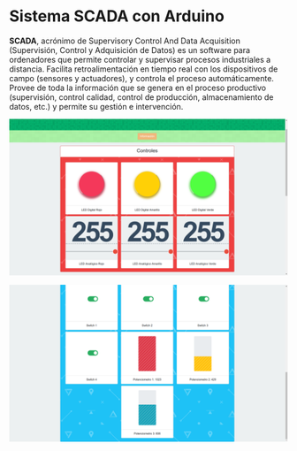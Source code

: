 # Sistema SCADA con Arduino

**SCADA**, acrónimo de Supervisory Control And Data Acquisition (Supervisión, Control y Adquisición de Datos) es un software para ordenadores que permite controlar y supervisar procesos industriales a distancia. Facilita retroalimentación en tiempo real con los dispositivos de campo (sensores y actuadores), y controla el proceso automáticamente. Provee de toda la información que se genera en el proceso productivo (supervisión, control calidad, control de producción, almacenamiento de datos, etc.) y permite su gestión e intervención. 


![Sistema SCADA](/leds_encendidos_todos.png)

![Sistema SCADA](/entradas.png)

